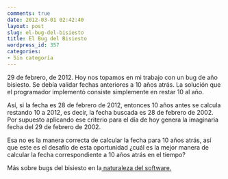 ```yaml
---
comments: true
date: 2012-03-01 02:42:40
layout: post
slug: el-bug-del-bisiesto
title: El Bug del Bisiesto
wordpress_id: 357
categories:
- Sin categoría
---
```


29 de febrero, de 2012. Hoy nos topamos en mi trabajo con un bug de año bisiesto. Se debía validar fechas anteriores a 10 años atrás. La solución que el programador implementó consiste simplemente en restar 10 al año.

Así, si la fecha es 28 de febrero de 2012, entonces 10 años antes se calcula restando 10 a 2012, es decir, la fecha buscada es 28 de febrero de 2002. Por supuesto aplicando ese criterio para el día de hoy genera la imaginaria fecha del 29 de febrero de 2002.

Esa no es la manera correcta de calcular la fecha para 10 años atrás, así que este es el desafío de esta oportunidad ¿cuál es la mejor manera de calcular la fecha correspondiente a 10 años atrás en el tiempo?

Más sobre bugs del bisiesto en la[ naturaleza del software.](http://www.lnds.net/blog/2012/02/bisiesto.html)
